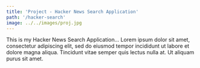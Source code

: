 ```yaml
---
title: 'Project - Hacker News Search Application'
path: '/hacker-search'
image: ../../images/proj.jpg
---
```


This is my Hacker News Search Application... Lorem ipsum dolor sit amet, consectetur adipiscing elit, sed do eiusmod tempor incididunt ut labore et dolore magna aliqua. Tincidunt vitae semper quis lectus nulla at. Ut aliquam purus sit amet.